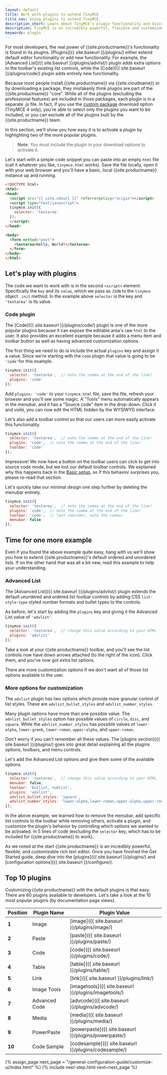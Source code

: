 ```yaml
---
layout: default
title: Work with plugins to extend TinyMCE
title_nav: Using plugins to extend TinyMCE
description_short: Learn about TinyMCE's plugin functionality and discover our Top 10 plugins.
description: TinyMCE is an incredibly powerful, flexible and customizable rich text editor. This section demonstrates the power of plugins with several working examples.
keywords: plugin
---
```


For most developers, the real power of {{site.productname}}'s functionality is found in its plugins. [Plugins]({{ site.baseurl }}/plugins/) either extend default editor functionality or add new functionality. For example, the [Advanced List]({{ site.baseurl }}/plugins/advlist/) plugin adds extra options to the toolbar's existing list controls, while the [Code]({{ site.baseurl }}/plugins/code/) plugin adds entirely new functionality.

Because most people install {{site.productname}} via {{site.cloudname}} or by downloading a package, they mistakenly think plugins are part of the {{site.productname}} "core". While all of the plugins (excluding the professional features) are included in those packages, each plugin is in a separate .js file. In fact, if you use the [custom package]({{site.gettiny}}/custom-builds/) download option (TinyMCE 4 only), you're able to select only the plugins you want to be included, or you can exclude all of the plugins built by the {{site.productname}} team.

In this section, we'll show you how easy it is to activate a plugin by highlighting two of the more popular plugins.

> **Note**: You must include the plugin in your download options to activate it.

Let's start with a simple code snippet you can paste into an empty `html` file (call it whatever you like, `tinymce.html` works). Save the file locally, open it with your web browser and you'll have a basic, local {{site.productname}} instance up and running.

```html
<!DOCTYPE html>
<html>
<head>
  <script src="{{ site.cdnurl }}" referrerpolicy="origin"></script>
  <script type="text/javascript">
  tinymce.init({
    selector: 'textarea'
  });
  </script>
</head>

<body>
  <form method="post">
    <textarea>Hello, World!</textarea>
  </form>
</body>
</html>
```

## Let's play with plugins

The code we want to work with is in the second `<script>` element. Specifically the `key` and its `value`, which we pass as `JSON` to the `tinymce` object `.init` method. In the example above `selector` is the key and `'textarea'` is its value.

### Code plugin

The [Code]({{ site.baseurl }}/plugins/code/) plugin is one of the more popular plugins because it can expose the editable area's raw `html` to the user. It also provides an excellent example because it adds a menu item and toolbar button as well as having advanced customization options.

The first thing we need to do is include the actual `plugins` key and assign it a value. Since we're starting with the `code` plugin that value is going to be `'code'`for this example.

```js
tinymce.init({
  selector: 'textarea',  // note the comma at the end of the line!
  plugins: 'code'
});
```

Add `plugins: 'code'` to your `tinymce.html` file, save the file, refresh your browser and you'll see some magic. A "Tools" menu automatically appears in the menubar, and it has a "Source code" item in the drop-down. Click it and *voila*, you can now edit the HTML hidden by the WYSIWYG interface.

Let's also add a toolbar control so that our users can more easily activate this functionality.

```js
tinymce.init({
  selector: 'textarea',  // note the comma at the end of the line!
  plugins: 'code',  // note the comma at the end of the line!
  toolbar: 'code'
});
```

Impressive! We now have a button on the toolbar users can click to get into source code mode, but we lost our default toolbar controls. We explained why this happens back in the [Basic setup](../basic-setup/), so if this behavior surprises you, please re-read that section.

Let's quickly take our minimal design one step further by deleting the menubar entirely.

```js
tinymce.init({
  selector: 'textarea',  // note the comma at the end of the line!
  plugins: 'code',  // note the comma at the end of the line!
  toolbar: 'code',  // last reminder, note the comma!
  menubar: false
});
```

## Time for one more example

Even if you found the above example quite easy, hang with us we'll show you how to extend {{site.productname}}'s default ordered and unordered lists. If on the other hand that was all a bit new, read this example to help your understanding.

### Advanced List

The [Advanced List]({{ site.baseurl }}/plugins/advlist/) plugin extends the default unordered and ordered list toolbar controls by adding CSS `list-style-type` styled number formats and bullet types to the controls.

As before, let's start by adding the `plugins` key and giving it the Advanced List value of `'advlist'`.

```js
tinymce.init({
  selector: 'textarea',  // change this value according to your HTML
  plugins: 'advlist'
});
```

Take a look at your {{site.productname}} toolbar, and you'll see the list controls now have down arrows attached (to the right of the icon). Click them, and you've now got extra list options.

There are more customization options if we don't want all of those list options available to the user.

### More options for customization

The `advlist` plugin has two options which provide more granular control of list styles. These are `advlist_bullet_styles` and `advlist_number_styles`.

Many plugin options have more than one possible value. The `advlist_bullet_styles` option has possible values of `circle`, `disc`, and `square`. While the `advlist_number_styles` has possible values of `lower-alpha`, `lower-greek`, `lower-roman`, `upper-alpha`, and `upper-roman`.

Don't worry if you can't remember all these values. The [plugins section]({{ site.baseurl }}/plugins/) goes into great detail explaining all the plugins options, toolbars, and menu controls.

Let's add the Advanced List options and give them some of the available options.

```js
tinymce.init({
  selector: 'textarea',  // change this value according to your HTML
  menubar: false,
  toolbar: 'bullist, numlist',
  plugins: 'advlist',
  advlist_bullet_styles: 'square',
  advlist_number_styles: 'lower-alpha,lower-roman,upper-alpha,upper-roman'
});
```

In the above example, we learned how to remove the menubar, add specific list controls to the toolbar while removing others, activate a plugin, and customize the plugin's behavior by controlling which options we wanted to be activated. In 5 lines of code (excluding the `selector` key, which has to be included for {{site.productname}} to work).

As we noted at the start {{site.productname}} is an incredibly powerful, flexible, and customizable rich text editor. Once you have finished the Get Started guide, deep dive into the [plugins]({{ site.baseurl }}/plugins/) and [configuration options]({{ site.baseurl }}/configure/).

## Top 10 plugins

Customizing {{site.productname}} with the default plugins is that easy. There are 60 plugins available to developers. Let's take a look at the 10 most popular plugins (by documentation page views).

| Position | Plugin Name   | Plugin Value                                         |
| -------- | ------------- | ---------------------------------------------------- |
| **1**    | Image         | [image]({{ site.baseurl }}/plugins/image/)           |
| **2**    | Paste         | [paste]({{ site.baseurl }}/plugins/paste/)           |
| **3**    | Code          | [code]({{ site.baseurl }}/plugins/code/)             |
| **4**    | Table         | [table]({{ site.baseurl }}/plugins/table/)           |
| **5**    | Link          | [link]({{ site.baseurl }}/plugins/link/)             |
| **6**    | Image Tools   | [imagetools]({{ site.baseurl }}/plugins/imagetools/) |
| **7**    | Advanced Code | [advcode]({{ site.baseurl }}/plugins/advcode/)       |
| **8**    | Media         | [media]({{ site.baseurl }}/plugins/media/)           |
| **9**    | PowerPaste    | [powerpaste]({{ site.baseurl }}/plugins/powerpaste/) |
| **10**   | Code Sample   | [codesample]({{ site.baseurl }}/plugins/codesample/) |

{% assign_page next_page = "/general-configuration-guide/customize-ui/index.html" %}
{% include next-step.html next=next_page %}
